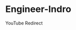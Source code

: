 # Engineer-Indro
<!DOCTYPE html>
<html lang="en">
<head>
    <meta charset="UTF-8">
    <meta name="viewport" content="width=device-width, initial-scale=1.0">
   YouTube Redirect 
</head>
<body>
    
</body>
</html>
